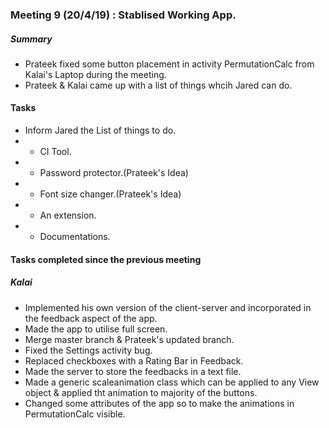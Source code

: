 ### Meeting 9 (20/4/19) : Stablised Working App.

##### Summary 
- Prateek fixed some button placement in activity PermutationCalc from Kalai's Laptop during the meeting.
- Prateek & Kalai came up with a list of things whcih Jared can do.

#### Tasks
- Inform Jared the List of things to do.
- - CI Tool.
- - Password protector.(Prateek's Idea)
- - Font size changer.(Prateek's Idea)
- - An extension.
- - Documentations.

#### Tasks completed since the previous meeting
##### Kalai
- Implemented his own version of the client-server and incorporated in the feedback aspect of the app.
- Made the app to utilise full screen.
- Merge master branch & Prateek's updated branch.
- Fixed the Settings activity bug.
- Replaced checkboxes with a Rating Bar in Feedback.
- Made the server to store the feedbacks in a text file.
- Made a generic scaleanimation class which can be applied to any View object & applied tht animation to majority of the buttons.
- Changed some attributes of the app so to make the animations in PermutationCalc visible.
